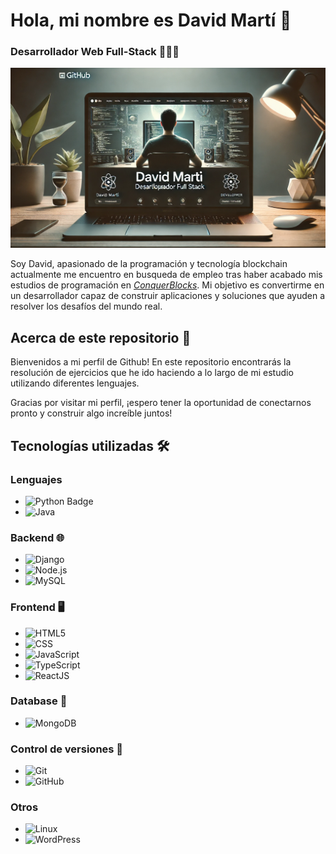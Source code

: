 # Hola, mi nombre es David Martí 👋
### Desarrollador Web Full-Stack 👨🏻‍💻

![github image](img-bio.png)

Soy David, apasionado de la programación y tecnología blockchain actualmente me encuentro en busqueda de empleo tras haber acabado mis estudios de programación en [*ConquerBlocks*](https://www.conquerblocks.com). Mi objetivo es convertirme en un desarrollador capaz de construir aplicaciones y soluciones que ayuden a resolver los desafíos del mundo real. 

## Acerca de este repositorio 📁

Bienvenidos a mi perfil de Github! En este repositorio encontrarás la resolución de ejercicios que he ido haciendo a lo largo de mi estudio utilizando diferentes lenguajes.

Gracias por visitar mi perfil, ¡espero tener la oportunidad de conectarnos pronto y construir algo increíble juntos!

## Tecnologías utilizadas 🛠️

### Lenguajes
- <img src="https://img.shields.io/badge/Python-blue?style=flat&logo=python&labelColor=black&color=blue" alt="Python Badge">
- ![Java](https://img.shields.io/badge/Java-%23000000?style=flat&logo=java&labelColor=black&color=%23000000)

### Backend 🌐
- ![Django](https://img.shields.io/badge/Django-%23000000?style=flat&logo=django&labelColor=black&color=%23000000)
- ![Node.js](https://img.shields.io/badge/Node.js-%23000000?style=flat&logo=node.js&labelColor=black&color=%23000000)
- ![MySQL](https://img.shields.io/badge/MySQL-%234479A1?style=flat&logo=mysql&labelColor=black&color=%234479A1)

### Frontend 🖥️
- ![HTML5](https://img.shields.io/badge/-HTML5-%23000000?style=flat-square&logo=html5&logoColor=%23E34F26)
- ![CSS](https://img.shields.io/badge/CSS-%231572B6?style=flat&logo=css3&labelColor=black&color=%231572B6)
- ![JavaScript](https://img.shields.io/badge/JavaScript-%23F7DF1E?style=flat&logo=javascript&labelColor=black&color=%23F7DF1E)
- ![TypeScript](https://img.shields.io/badge/TypeScript-%233178C6?style=flat&logo=typescript&labelColor=black&color=%233178C6)
- ![ReactJS](https://img.shields.io/badge/ReactJS-%2361DAFB?style=flat&logo=react&labelColor=black&color=%2361DAFB)

### Database 💾
- ![MongoDB](https://img.shields.io/badge/MongoDB-%23000000?style=flat&logo=mongodb&labelColor=black&color=%23000000)

### Control de versiones 🔧
- ![Git](https://img.shields.io/badge/Git-%23F1502F?style=flat&logo=git&labelColor=black&color=%23F1502F)
- ![GitHub](https://img.shields.io/badge/GitHub-%23121011?style=flat&logo=github&labelColor=black&color=%23121011)

### Otros
- ![Linux](https://img.shields.io/badge/Linux-%23000000?style=flat&logo=linux&labelColor=black&color=%23000000)
- ![WordPress](https://img.shields.io/badge/WordPress-%23000000?style=flat&logo=wordpress&labelColor=black&color=%23000000)
